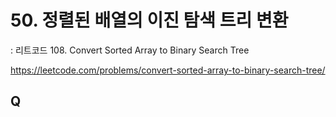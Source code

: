 # 50. 정렬된 배열의 이진 탐색 트리 변환
: 리트코드 108. Convert Sorted Array to Binary Search Tree

https://leetcode.com/problems/convert-sorted-array-to-binary-search-tree/

## Q

